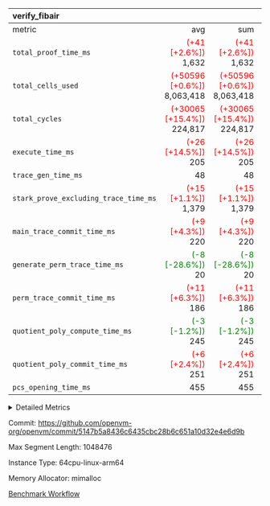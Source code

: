 | verify_fibair |||||
|:---|---:|---:|---:|---:|
|metric|avg|sum|max|min|
| `total_proof_time_ms ` | <span style='color: red'>(+41 [+2.6%])</span> 1,632 | <span style='color: red'>(+41 [+2.6%])</span> 1,632 | <span style='color: red'>(+41 [+2.6%])</span> 1,632 | <span style='color: red'>(+41 [+2.6%])</span> 1,632 |
| `total_cells_used    ` | <span style='color: red'>(+50596 [+0.6%])</span> 8,063,418 | <span style='color: red'>(+50596 [+0.6%])</span> 8,063,418 | <span style='color: red'>(+50596 [+0.6%])</span> 8,063,418 | <span style='color: red'>(+50596 [+0.6%])</span> 8,063,418 |
| `total_cycles        ` | <span style='color: red'>(+30065 [+15.4%])</span> 224,817 | <span style='color: red'>(+30065 [+15.4%])</span> 224,817 | <span style='color: red'>(+30065 [+15.4%])</span> 224,817 | <span style='color: red'>(+30065 [+15.4%])</span> 224,817 |
| `execute_time_ms     ` | <span style='color: red'>(+26 [+14.5%])</span> 205 | <span style='color: red'>(+26 [+14.5%])</span> 205 | <span style='color: red'>(+26 [+14.5%])</span> 205 | <span style='color: red'>(+26 [+14.5%])</span> 205 |
| `trace_gen_time_ms   ` |  48 |  48 |  48 |  48 |
| `stark_prove_excluding_trace_time_ms` | <span style='color: red'>(+15 [+1.1%])</span> 1,379 | <span style='color: red'>(+15 [+1.1%])</span> 1,379 | <span style='color: red'>(+15 [+1.1%])</span> 1,379 | <span style='color: red'>(+15 [+1.1%])</span> 1,379 |
| `main_trace_commit_time_ms` | <span style='color: red'>(+9 [+4.3%])</span> 220 | <span style='color: red'>(+9 [+4.3%])</span> 220 | <span style='color: red'>(+9 [+4.3%])</span> 220 | <span style='color: red'>(+9 [+4.3%])</span> 220 |
| `generate_perm_trace_time_ms` | <span style='color: green'>(-8 [-28.6%])</span> 20 | <span style='color: green'>(-8 [-28.6%])</span> 20 | <span style='color: green'>(-8 [-28.6%])</span> 20 | <span style='color: green'>(-8 [-28.6%])</span> 20 |
| `perm_trace_commit_time_ms` | <span style='color: red'>(+11 [+6.3%])</span> 186 | <span style='color: red'>(+11 [+6.3%])</span> 186 | <span style='color: red'>(+11 [+6.3%])</span> 186 | <span style='color: red'>(+11 [+6.3%])</span> 186 |
| `quotient_poly_compute_time_ms` | <span style='color: green'>(-3 [-1.2%])</span> 245 | <span style='color: green'>(-3 [-1.2%])</span> 245 | <span style='color: green'>(-3 [-1.2%])</span> 245 | <span style='color: green'>(-3 [-1.2%])</span> 245 |
| `quotient_poly_commit_time_ms` | <span style='color: red'>(+6 [+2.4%])</span> 251 | <span style='color: red'>(+6 [+2.4%])</span> 251 | <span style='color: red'>(+6 [+2.4%])</span> 251 | <span style='color: red'>(+6 [+2.4%])</span> 251 |
| `pcs_opening_time_ms ` |  455 |  455 |  455 |  455 |



<details>
<summary>Detailed Metrics</summary>

|  | verify_program_compile_ms | total_cells | stark_prove_excluding_trace_time_ms | quotient_poly_compute_time_ms | quotient_poly_commit_time_ms | perm_trace_commit_time_ms | pcs_opening_time_ms | main_trace_commit_time_ms |
| --- | --- | --- | --- | --- | --- | --- | --- |
|  | 4 | 32 | 9 | 0 | 1 | 0 | 2 | 5 | 

| air_name | rows | quotient_deg | main_cols | interactions | constraints | cells |
| --- | --- | --- | --- | --- | --- | --- |
| AccessAdapterAir<2> |  | 4 |  | 5 | 12 |  | 
| AccessAdapterAir<4> |  | 4 |  | 5 | 12 |  | 
| AccessAdapterAir<8> |  | 4 |  | 5 | 12 |  | 
| FibonacciAir | 16 | 1 | 2 |  | 5 | 32 | 
| FriReducedOpeningAir |  | 4 |  | 35 | 59 |  | 
| NativePoseidon2Air<BabyBearParameters>, 1> |  | 4 |  | 31 | 302 |  | 
| PhantomAir |  | 4 |  | 3 | 4 |  | 
| ProgramAir |  | 1 |  | 1 | 4 |  | 
| VariableRangeCheckerAir |  | 1 |  | 1 | 4 |  | 
| VmAirWrapper<BranchNativeAdapterAir, BranchEqualCoreAir<1> |  | 2 |  | 11 | 23 |  | 
| VmAirWrapper<JalNativeAdapterAir, JalCoreAir> |  | 4 |  | 7 | 6 |  | 
| VmAirWrapper<NativeAdapterAir<2, 0>, PublicValuesCoreAir> |  | 4 |  | 11 | 22 |  | 
| VmAirWrapper<NativeAdapterAir<2, 1>, FieldArithmeticCoreAir> |  | 4 |  | 15 | 23 |  | 
| VmAirWrapper<NativeLoadStoreAdapterAir<1>, NativeLoadStoreCoreAir<1> |  | 4 |  | 15 | 24 |  | 
| VmAirWrapper<NativeVectorizedAdapterAir<4>, FieldExtensionCoreAir> |  | 4 |  | 15 | 23 |  | 
| VmConnectorAir |  | 4 |  | 3 | 8 |  | 
| VolatileBoundaryAir |  | 4 |  | 4 | 16 |  | 

| group | trace_gen_time_ms | total_proof_time_ms | total_cycles | total_cells_used | total_cells | stark_prove_excluding_trace_time_ms | quotient_poly_compute_time_ms | quotient_poly_commit_time_ms | perm_trace_commit_time_ms | pcs_opening_time_ms | main_trace_commit_time_ms | generate_perm_trace_time_ms | fri.log_blowup | execute_time_ms |
| --- | --- | --- | --- | --- | --- | --- | --- | --- | --- | --- | --- | --- | --- | --- |
| verify_fibair | 48 | 1,632 | 224,817 | 8,063,418 | 21,469,208 | 1,379 | 245 | 251 | 186 | 455 | 220 | 20 | 2 | 205 | 

| group | air_name | rows | prep_cols | perm_cols | main_cols | cells |
| --- | --- | --- | --- | --- | --- | --- |
| verify_fibair | AccessAdapterAir<2> | 32,768 |  | 16 | 11 | 884,736 | 
| verify_fibair | AccessAdapterAir<4> | 16,384 |  | 16 | 13 | 475,136 | 
| verify_fibair | AccessAdapterAir<8> | 4,096 |  | 16 | 17 | 135,168 | 
| verify_fibair | FriReducedOpeningAir | 512 |  | 76 | 64 | 71,680 | 
| verify_fibair | NativePoseidon2Air<BabyBearParameters>, 1> | 2,048 |  | 36 | 348 | 786,432 | 
| verify_fibair | PhantomAir | 2,048 |  | 8 | 6 | 28,672 | 
| verify_fibair | ProgramAir | 8,192 |  | 8 | 10 | 147,456 | 
| verify_fibair | VariableRangeCheckerAir | 262,144 | 2 | 8 | 1 | 2,359,296 | 
| verify_fibair | VmAirWrapper<BranchNativeAdapterAir, BranchEqualCoreAir<1> | 32,768 |  | 28 | 23 | 1,671,168 | 
| verify_fibair | VmAirWrapper<JalNativeAdapterAir, JalCoreAir> | 8,192 |  | 12 | 10 | 180,224 | 
| verify_fibair | VmAirWrapper<NativeAdapterAir<2, 1>, FieldArithmeticCoreAir> | 131,072 |  | 20 | 30 | 6,553,600 | 
| verify_fibair | VmAirWrapper<NativeLoadStoreAdapterAir<1>, NativeLoadStoreCoreAir<1> | 131,072 |  | 20 | 31 | 6,684,672 | 
| verify_fibair | VmAirWrapper<NativeVectorizedAdapterAir<4>, FieldExtensionCoreAir> | 4,096 |  | 20 | 40 | 245,760 | 
| verify_fibair | VmConnectorAir | 2 | 1 | 8 | 4 | 24 | 
| verify_fibair | VolatileBoundaryAir | 65,536 |  | 8 | 11 | 1,245,184 | 

</details>


Commit: https://github.com/openvm-org/openvm/commit/5147b5a8436c6435cbc28b6c651a10d32e4e6d9b

Max Segment Length: 1048476

Instance Type: 64cpu-linux-arm64

Memory Allocator: mimalloc

[Benchmark Workflow](https://github.com/openvm-org/openvm/actions/runs/12590606401)
